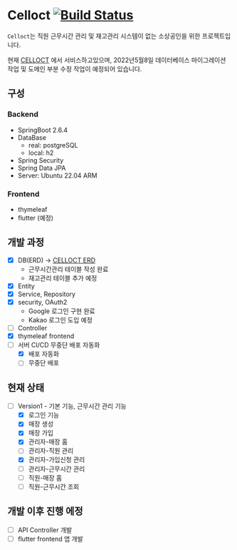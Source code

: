 # Celloct [![Build Status](https://app.travis-ci.com/Heekng/Celloct.svg?token=WRCyztUpsDvwjVcyMsdU&branch=main)](https://app.travis-ci.com/Heekng/Celloct)

`Celloct`는 직원 근무시간 관리 및 재고관리 시스템이 없는 소상공인을 위한 프로젝트입니다.

현재 [CELLOCT](https://celloct.heekng.com) 에서 서비스하고있으며, 2022년5월8일 데이터베이스 마이그레이션 작업 및 도메인 부분 수정 작업이 예정되어 있습니다.

## 구성

### Backend

- SpringBoot 2.6.4
- DataBase
  - real: postgreSQL
  - local: h2
- Spring Security
- Spring Data JPA
- Server: Ubuntu 22.04 ARM

### Frontend

- thymeleaf
- flutter (예정)

## 개발 과정

- [x] DB(ERD) -> [CELLOCT ERD](https://www.erdcloud.com/d/MypHjcCYBskmfucBw)
  - 근무시간관리 테이블 작성 완료
  - 재고관리 테이블 추가 예정
- [x] Entity
- [x] Service, Repository
- [x] security, OAuth2
  - Google 로그인 구현 완료
  - Kakao 로그인 도입 예정
- [ ] Controller
- [x] thymeleaf frontend
- [ ] 서버 CI/CD 무중단 배포 자동화
  - [x] 배포 자동화
  - [ ] 무중단 배포

## 현재 상태

- [ ] Version1 - 기본 기능, 근무시간 관리 기능
  - [X] 로그인 기능
  - [X] 매장 생성
  - [X] 매장 가입
  - [X] 관리자-매장 홈
  - [ ] 관리자-직원 관리
  - [X] 관리자-가입신청 관리
  - [ ] 관리자-근무시간 관리
  - [ ] 직원-매장 홈
  - [ ] 직원-근무시간 조회

## 개발 이후 진행 에정

- [ ] API Controller 개발
- [ ] flutter frontend 앱 개발
